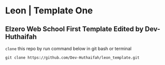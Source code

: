 # Leon | Template One
## Elzero Web School First Template Edited by Dev-Huthaifah

`clone` this repo by run command below in git bash or terminal
```
git clone https://github.com/Dev-Huthaifah/leon_template.git
```
